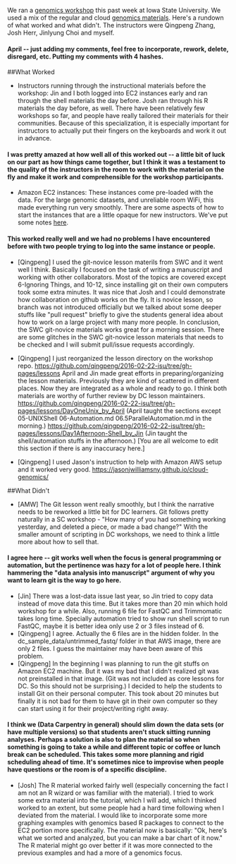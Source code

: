 We ran a [genomics workshop](http://qingpeng.github.io/2016-02-22-isu/) this past week at Iowa State University. We used a mix of the regular and cloud [genomics materials](http://www.datacarpentry.org/lessons/). Here's a rundown of what worked and what didn't. The instructors were Qingpeng Zhang, Josh Herr, Jinlyung Choi and myself.

#### April -- just adding my comments, feel free to incorporate, rework, delete, disregard, etc.  Putting my comments with 4 hashes.

##What Worked

+ Instructors running through the instructional materials before the workshop: Jin and I both logged into EC2 instances early and ran through the shell materials the day before. Josh ran through his R materials the day before, as well. There have been relatively few workshops so far, and people have really tailored their materials for their communities. Because of this specialization, it is especially important for instructors to actually put their fingers on the keyboards and work it out in advance.

#### I was pretty amazed at how well all of this worked out -- a little bit of luck on our part as how things came together, but I think it was a testament to the quality of the instructors in the room to work with the material on the fly and make it work and comprehensible for the workshop participants.

+ Amazon EC2 instances: These instances come pre-loaded with the data. For the large genomic datasets, and unreliable room WiFi, this made everything run very smoothly. There are some aspects of how to start the instances that are a little opaque for new instructors. We've put some notes [here](https://github.com/wrightaprilm/2016-02-22-isu/blob/gh-pages/lessons/DayOneUnix/InstructorNotes.md).

#### This worked really well and we had no problems I have encountered before with two people trying to log into the same instance or people.  
+ [Qingpeng] I used the git-novice lesson materils from SWC and it went well I think. Basically I focused on the task of writing a manuscript and working with other collaborators. Most of the topics are covered except 6-Ignoring Things, and 10-12, since installing git on their own computers took some extra minutes. It was nice that Josh and I could demonstrate how collaboration on github works on the fly. It is novice lesson, so branch was not introduced officially but we talked about some deeper stuffs like "pull request" briefly to give the students general idea about how to work on a large project with many more people. In conclusion, the SWC git-novice materials works great for a morning session. There are some glitches in the SWC git-novice lesson materials that needs to be checked and I will submit pull/issue requests accordingly. 

+ [Qingpeng] I just reorganized the lesson directory on the workshop repo. https://github.com/qingpeng/2016-02-22-isu/tree/gh-pages/lessons
April and Jin made great efforts in preparing/organizing the lesson materials. 
Previously they are kind of scattered in different places. Now they are integrated as a whole and ready to go. I think both materials are worthy of further review by DC lesson maintainers.
https://github.com/qingpeng/2016-02-22-isu/tree/gh-pages/lessons/DayOneUnix_by_April
(April taught the sections except 05-UNIXShell 06-Automation.md 06.5ParallelAutomation.md in the morning.)
https://github.com/qingpeng/2016-02-22-isu/tree/gh-pages/lessons/Day1Afternoon-Shell_by_Jin
(Jin taught the shell/automation stuffs in the afternoon.)
[You are all welcome to edit this section if there is any inaccuracy here.]

+ [Qingpeng] I used Jason's instruction to help with Amazon AWS setup and it worked very good. https://jasonjwilliamsny.github.io/cloud-genomics/


##What Didn't

+ [AMW] The Git lesson went really smoothly, but I think the narrative needs to be reworked a little bit for DC learners. Git follows pretty naturally in a SC workshop - "How many of you had something working yesterday, and deleted a piece, or made a bad change?" With the smaller amount of scripting in DC workshops, we need to think a little more about how to sell that. 

#### I agree here -- git works well when the focus is general programming or automation, but the pertinence was hazy for a lot of people here.  I think hammering the "data analysis into manuscript" argument of why you want to learn git is the way to go here.

+ [Jin] There was a lost-data issue last year, so Jin tried to copy data instead of move data this time. But it takes more than 20 min which hold workshop for a while. Also, running 6 file for FastQC and Trimmomatic takes long time. Specially automation tried to show run shell script to run FastQC, maybe it is better idea only use 2 or 3 files instead of 6.
+ [Qingpeng] I agree. Actually the 6 files are in the hidden folder. In the dc_sample_data/untrimmed_fastq/ folder in that AWS image, there are only 2 files. I guess the maintainer may have been aware of this problem.
+ [Qingpeng] In the beginning I was planning to run the git stuffs on Amazon EC2 machine. But it was my bad that I didn't realized git was not preinstalled in that image. (Git was not included as core lessons for DC. So this should not be surprising.) I decided to help the students to install Git on their personal computer. This took about 20 minutes but finally it is not bad for them to have git in their own computer so they can start using it for their project/writing right away.

#### I think we (Data Carpentry in general) should slim down the data sets (or have multiple versions) so that students aren't stuck sitting running analyses.  Perhaps a solution is also to plan the material so when something is going to take a while and different topic or coffee or lunch break can be scheduled.  This takes some more planning and rigid scheduling ahead of time.  It's sometimes nice to improvise when people have questions or the room is of a specific discipline.

+ [Josh] The R material worked fairly well (especially concerning the fact I am not an R wizard or was familiar with the material).  I tried to work some extra material into the tutorial, which I will add, which I thinked worked to an extent, but some people had a hard time following when I deviated from the material.  I would like to incorporate some more graphing examples with genomics based R packages to connect to the EC2 portion more specifically.  The material now is basically: "Ok, here's what we sorted and analyzed, but you can make a bar chart of it now." The R material might go over better if it was more connected to the previous examples and had a more of a genomics focus.

